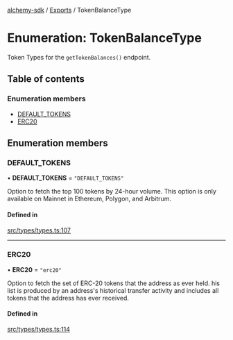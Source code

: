 [alchemy-sdk](../README.md) / [Exports](../modules.md) / TokenBalanceType

# Enumeration: TokenBalanceType

Token Types for the `getTokenBalances()` endpoint.

## Table of contents

### Enumeration members

- [DEFAULT\_TOKENS](TokenBalanceType.md#default_tokens)
- [ERC20](TokenBalanceType.md#erc20)

## Enumeration members

### DEFAULT\_TOKENS

• **DEFAULT\_TOKENS** = `"DEFAULT_TOKENS"`

Option to fetch the top 100 tokens by 24-hour volume. This option is only
available on Mainnet in Ethereum, Polygon, and Arbitrum.

#### Defined in

[src/types/types.ts:107](https://github.com/alchemyplatform/alchemy-sdk-js/blob/4a7f568/src/types/types.ts#L107)

___

### ERC20

• **ERC20** = `"erc20"`

Option to fetch the set of ERC-20 tokens that the address as ever held. his
list is produced by an address's historical transfer activity and includes
all tokens that the address has ever received.

#### Defined in

[src/types/types.ts:114](https://github.com/alchemyplatform/alchemy-sdk-js/blob/4a7f568/src/types/types.ts#L114)
